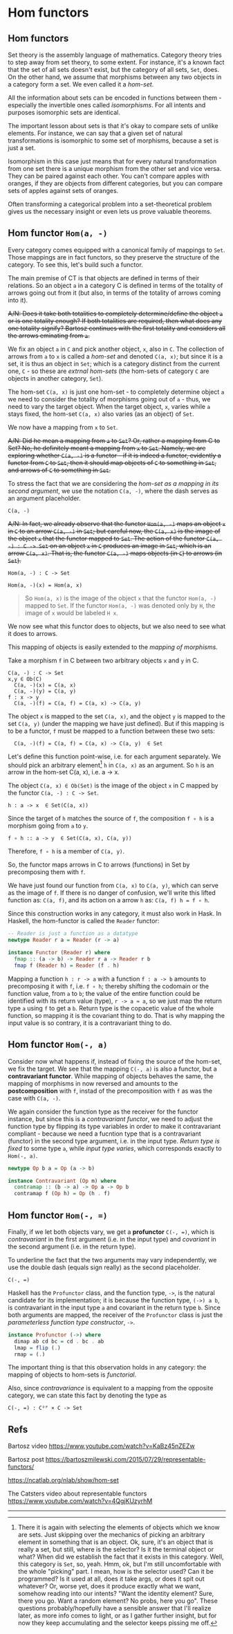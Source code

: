 # Hom functors

## Hom functors

Set theory is the assembly language of mathematics. Category theory tries to step away from set theory, to some extent. For instance, it's a known fact that the set of all sets doesn't exist, but the category of all sets, `Set`, does. On the other hand, we assume that morphisms between any two objects in a category form a set. We even called it a *hom-set*.

All the information about sets can be encoded in functions between them - especially the invertible ones called *isomorphisms*. For all intents and purposes isomorphic sets are identical.

The important lesson about sets is that it's okay to compare sets of unlike elements. For instance, we can say that a given set of natural transformations is isomorphic to some set of morphisms, because a set is just a set.

Isomorphism in this case just means that for every natural transformation from one set there is a unique morphism from the other set and vice versa. They can be paired against each other. You can't compare apples with oranges, if they are objects from different categories, but you can compare sets of apples against sets of oranges.

Often transforming a categorical problem into a set-theoretical problem gives us the necessary insight or even lets us prove valuable theorems.

## Hom functor `Hom(a, -)`

Every category comes equipped with a canonical family of mappings to `Set`. Those mappings are in fact functors, so they preserve the structure of the category. To see this, let's build such a functor.

The main premise of CT is that objects are defined in terms of their relations. So an object `a` in a category C is defined in terms of the totality of arrows going out from it (but also, in terms of the totality of arrows coming into it).

~~A/N: Does it take both totalities to completely determine/define the object `a` or is one totality enough? If both totalities are required, then what does any one totality signify? Bartosz continues with the first totality and considers all the arrows eminating from `a`.~~

We fix an object `a` in `C` and pick another object, `x`, also in `C`. The collection of arrows from `a` to `x` is called a *hom-set* and denoted `C(a, x)`; but since it is a set, it is thus an object in `Set`; which is a category distinct from the current one, `C` - so these are *extrnal hom-sets* (the hom-sets of category `C` are objects in another category, `Set`).

The hom-set `C(a, x)` is just one hom-set - to completely determine object `a` we need to consider the totality of morphisms going out of `a` - thus, we need to vary the target object. When the target object, `x`, varies while `a` stays fixed, the hom-set `C(a, x)` also varies (as an object) of `Set`.

We now have a mapping from `x` to `Set`.

~~A/N: Did he mean a mapping from `a` to `Set`? Or, rather a mapping from C to Set? No, he definitely meant a mapping from `x` to `Set`. Namely, we are exploring whether `C(a, -)` is a functor - if it is indeed a functor, evidently a functor from `C` to `Set`, then it should map objects of `C` to something in `Set`, and arrows of `C` to something in `Set`.~~

To stress the fact that we are considering the *hom-set as a mapping in its second argument*, we use the notation `C(a, -)`, where the dash serves as an argument placeholder.

    C(a, -)


~~A/N: In fact, we already observe that the functor `Hom(a, -)` maps an object `x` in `C` to an arrow `C(a, -)` in `Set`; but careful now, the `C(a, x)` is the image of the object `x` that the functor mapped to `Set`. The action of the functor `C(a, -) : C -> Set` on an object `x` in `C` produces an image in `Set`, which is an arrow `C(a, x)`. That is, the functor `C(a, -)` maps objects (in `C`) to arrows (in `Set`).~~

    Hom(a, -) : C -> Set

    Hom(a, -)(x) = Hom(a, x)

>So `Hom(a, x)` is the image of the object `x` that the functor `Hom(a, -)` mapped to `Set`. If the functor `Hom(a, -)` was denoted only by `H`, the image of `x` would be labeled `H x`.


We now see what this functor does to objects, but we also need to see what it does to arrows.

This mapping of objects is easily extended to the *mapping of morphisms*.

Take a morphism `f` in C between two arbitrary objects `x` and `y` in C.



    C(a, -) : C -> Set
    x,y ∈ Ob(C)
      C(a, -)(x) = C(a, x)
      C(a, -)(y) = C(a, y)
    f : x -> y
      C(a, -)(f) = C(a, f) = C(a, x) -> C(a, y)

The object `x` is mapped to the set `C(a, x)`, and the object `y` is mapped to the set `C(a, y)` (under the mapping we have just defined). But if this mapping is to be a functor, `f` must be mapped to a function between these two sets:

      C(a, -)(f) = C(a, f) = C(a, x) -> C(a, y)  ∈ Set

Let's define this function point-wise, i.e. for each argument separately. We should pick an arbitrary element[^¹] `h` in `C(a, x)` as an argument. So `h` is an arrow in the hom-set C(a, x), i.e. a -> x.

The object `C(a, x) ∈ Ob(Set)` is the image of the object `x` in C mapped by the functor `C(a, -) : C -> Set`.

    h : a -> x  ∈ Set(C(a, x))

Since the target of `h` matches the source of `f`, the composition `f ∘ h` is a morphism going from `a` to `y`.

    f ∘ h :: a -> y  ∈ Set(C(a, x), C(a, y))

Therefore, `f ∘ h` is a member of `C(a, y)`.

So, the functor maps arrows in C to arrows (functions) in Set by precomposing them with `f`.

We have just found our function from `C(a, x)` to `C(a, y)`, which can serve as the image of `f`. If there is no danger of confusion, we'll write this lifted function as: `C(a, f)`, and its action on a arrow `h` as: `C(a, f) h = f ∘ h`.


Since this construction works in any category, it must also work in Hask. In Haskell, the hom-functor is called the `Reader` functor:

```hs
-- Reader is just a function as a datatype
newtype Reader r a = Reader (r -> a)

instance Functor (Reader r) where
  fmap :: (a -> b) -> Reader r a -> Reader r b
  fmap f (Reader h) = Reader (f . h)
```

Mapping a function `h : r -> a` with a function `f : a -> b` amounts to precomposing it with `f`, i.e. `f ∘ h`; thereby shifting the codomain or the function value, from `a` to `b`; the value of the entire function could be identified with its return value (type), `r -> a ≈ a`, so we just map the return type `a` using `f` to get a `b`. Return type is the copacetic value of the whole function, so mapping it is the covariant thing to do. That is why mapping the input value is so contrary, it is a contravariant thing to do.

## Hom functor `Hom(-, a)`

Consider now what happens if, instead of fixing the source of the hom-set, we fix the target. We see that the mapping `C(-, a)` is also a functor, but a **contravariant functor**. While mapping of objects behaves the same, the mapping of morphisms in now reversed and amounts to the **postcomposition** with `f`, instad of the precomposition with `f` as was the case with `C(a, -)`.

We again consider the function type as the receiver for the functor instance, but since this is a *contravariant functor*, we need to adjust the function type by flipping its type variables in order to make it contravariant compliant - because we need a fucntion type that is a contravariant (functor) in the second type argument, i.e. in the input type. *Return type is fixed* to some type `a`, while *input type varies*, which corresponds exactly to `Hom(-, a)`.

```hs
newtype Op b a = Op (a -> b)

instance Contravariant (Op m) where
  contramap :: (b -> a) -> Op a -> Op b
  contramap f (Op h) = Op (h . f)
```

## Hom functor `Hom(-, =)`

Finally, if we let both objects vary, we get a **profunctor** `C(-, =)`, which is *contravariant* in the first argument (i.e. in the input type) and *covariant* in the second argument (i.e. in the return type).

To underline the fact that the two arguments may vary independently, we use the double dash (equals sign really) as the second placeholder.

    C(-, =)


Haskell has the `Profunctor` class, and the function type, `->`, is the natural candidate for its implementation; it is because the function type, `(->) a b`, is contravariant in the input type `a` and covariant in the return type `b`. Since both arguments are mapped, the receiver of the `Profunctor` class is just the *parameterless function type constructor*, `->`.

```hs
instance Profunctor (->) where
  dimap ab cd bc = cd . bc . ab
  lmap = flip (.)
  rmap = (.)
```

The important thing is that this observation holds in any category: the mapping of objects to hom-sets is *functorial*.

Also, since *contravariance* is equivalent to a mapping from the opposite category, we can state this fact by denoting the type as

    C(-, =) : Cᴼᴾ × C -> Set






## Refs

Bartosz video
https://www.youtube.com/watch?v=KaBz45nZEZw

Bartosz post
https://bartoszmilewski.com/2015/07/29/representable-functors/

https://ncatlab.org/nlab/show/hom-set

The Catsters video about representable functors
https://www.youtube.com/watch?v=4QgjKUzyrhM


---

[^¹]: There it is again with selecting the elements of objects which we know are sets. Just skipping over the mechanics of picking an arbitrary element in something that is an object. Ok, sure, it's an object that is really a set, but still, where is the selector? Is it the terminal object or what? When did we establish the fact that it exists in this category. Well, this category is `Set`, so, yeah. Hmm, ok, but I'm still uncomfortable with the whole "picking" part. I mean, how is the selector used? Can it be programmed? Is it used at all, does it take args, or does it spit out whatever? Or, worse yet, does it produce exactly what we want, somehow reading into our intents? "Want the identity element? Sure, there you go. Want a random element? No probs, here you go". These questions probably/hopefully have a sensible answer that I'll realize later, as more info comes to light, or as I gather further insight, but for now they keep accumulating and the selector keeps pissing me off.
